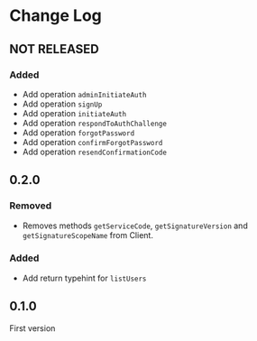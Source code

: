 # Change Log

## NOT RELEASED

### Added

- Add operation `adminInitiateAuth`
- Add operation `signUp`
- Add operation `initiateAuth`
- Add operation `respondToAuthChallenge`
- Add operation `forgotPassword`
- Add operation `confirmForgotPassword`
- Add operation `resendConfirmationCode`

## 0.2.0

### Removed

- Removes methods `getServiceCode`, `getSignatureVersion` and `getSignatureScopeName` from Client.

### Added

- Add return typehint for `listUsers`

## 0.1.0

First version
